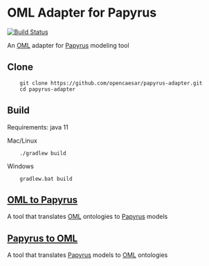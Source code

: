 # OML Adapter for Papyrus

[![Build Status](https://travis-ci.org/opencaesar/papyrus-adapter.svg?branch=master)](https://travis-ci.org/opencaesar/papyrus-adapter)

An [OML](https://opencaesar.github.io/oml-spec) adapter for [Papyrus](https://www.eclipse.org/papyrus/) modeling tool

## Clone
```
    git clone https://github.com/opencaesar/papyrus-adapter.git
    cd papyrus-adapter
```
      
## Build
Requirements: java 11

Mac/Linux
```
    ./gradlew build
```
Windows
```
    gradlew.bat build
```

## [OML to Papyrus](oml2papyrus/README.md)

A tool that translates [OML](https://opencaesar.github.io/oml-spec) ontologies to [Papyrus](https://www.eclipse.org/papyrus/) models

## [Papyrus to OML](oml2papyrus/README.md)

A tool that translates [Papyrus](https://www.eclipse.org/papyrus/) models to [OML](https://opencaesar.github.io/oml-spec) ontologies
